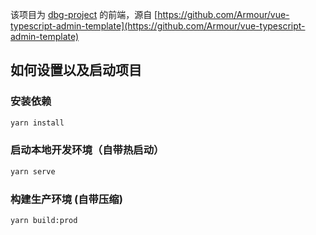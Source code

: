 该项目为 [dbg-project](https://github.com/DbgDebug/dbg-project) 的前端，源自 [https://github.com/Armour/vue-typescript-admin-template](https://github.com/Armour/vue-typescript-admin-template)

## 如何设置以及启动项目

### 安装依赖

```bash
yarn install
```

### 启动本地开发环境（自带热启动）

```bash
yarn serve
```

### 构建生产环境 (自带压缩)

```bash
yarn build:prod
```